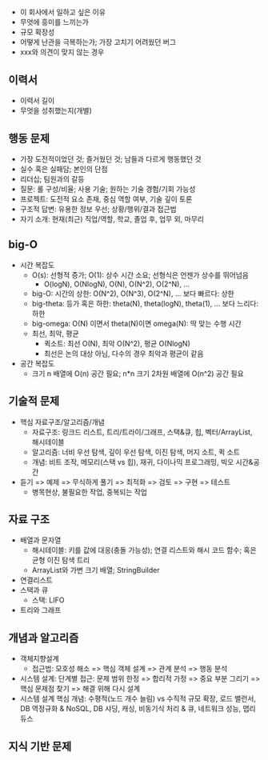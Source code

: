 ##
* 이 회사에서 일하고 싶은 이유
* 무엇에 흥미를 느끼는가
* 규모 확장성
* 어떻게 난관을 극복하는가; 가장 고치기 어려웠던 버그
* xxx와 의견이 맞지 않는 경우

## 이력서
* 이력서 길이
* 무엇을 성취했는지(개별)

## 행동 문제
* 가장 도전적이었던 것; 즐거웠던 것; 남들과 다르게 행동했던 것
* 실수 혹은 실패담; 본인의 단점
* 리더십; 팀원과의 갈등
* 질문: 롤 구성/비율; 사용 기술; 원하는 기술 경험/기회 가능성
* 프로젝트: 도전적 요소 존재, 중심 역할 여부, 기술 깊이 토론
* 구조적 답변: 유용한 정보 우선; 상황/행위/결과 접근법
* 자기 소개: 현재(최근) 직업/역할, 학교, 졸업 후, 업무 외, 마무리

## big-O
* 시간 복잡도
	* O(s): 선형적 증가; O(1): 상수 시간 소요; 선형식은 언젠가 상수를 뛰어넘음 
		* O(logN), O(NlogN), O(N), O(N^2), O(2^N), ... 
	* big-O: 시간의 상한: O(N^2), O(N^3), O(2^N), ... 보다 빠르다: 상한 
	* big-theta: 등가 혹은 하한: theta(N), theta(logN), theta(1), ... 보다 느리다: 하한 
	* big-omega: O(N) 이면서 theta(N)이면 omega(N): 딱 맞는 수행 시간 
	* 최선, 최악, 평균 
		* 퀵소트: 최선 O(N), 최악 O(N^2), 평균 O(NlogN) 
		* 최선은 논의 대상 아님, 다수의 경우 최악과 평균이 같음 
* 공간 복잡도 
	* 크기 n 배열에 O(n) 공간 필요; n*n 크기 2차원 배열에 O(n^2) 공간 필요

## 기술적 문제
* 핵심 자료구조/알고리즘/개념
    * 자료구조: 링크드 리스트, 트리/트라이/그래프, 스택&큐, 힙, 벡터/ArrayList, 해시테이블
    * 알고리즘: 너비 우선 탐색, 깊이 우선 탐색, 이진 탐색, 머지 소트, 퀵 소트
    * 개념: 비트 조작, 메모리(스택 vs 힙), 재귀, 다이나믹 프로그래밍, 빅오 시간&공간
* 듣기 => 예제 => 무식하게 풀기 => 최적화 => 검토 => 구현 => 테스트
    * 병목현상, 불필요한 작업, 중복되는 작업
    
## 자료 구조
* 배열과 문자열
    * 해시테이블: 키를 값에 대응(충돌 가능성); 연결 리스트와 해시 코드 함수; 혹은 균형 이진 탐색 트리
    * ArrayList와 가변 크기 배열; StringBuilder
* 연결리스트
* 스택과 큐
    * 스택: LIFO
* 트리와 그래프

## 개념과 알고리즘
* 객체지향설계
    * 접근법: 모호성 해소 => 핵심 객체 설계 => 관계 분석 => 행동 분석
* 시스템 설계: 단계별 접근: 문제 범위 한정 => 합리적 가정 => 중요 부분 그리기 => 핵심 문제점 찾기 => 해결 위해 다시 설계
* 시스템 설계 핵심 개념: 수평적(노드 개수 늘림) vs 수직적 규모 확장, 로드 밸런서, DB 역정규화 & NoSQL, DB 샤딩, 캐싱, 비동기식 처리 & 큐, 네트워크 성능, 맵리듀스

## 지식 기반 문제
